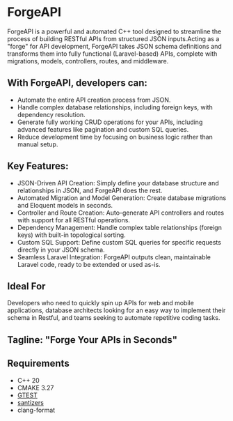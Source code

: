 # ForgeAPI
ForgeAPI is a powerful and automated C++ tool designed to streamline the process of building RESTful APIs from structured JSON inputs.Acting as a "forge" for API development, ForgeAPI takes JSON schema definitions and transforms them into fully functional (Laravel-based) APIs, complete with migrations, models, controllers, routes, and middleware.

## With ForgeAPI, developers can:
  - Automate the entire API creation process from JSON.
  - Handle complex database relationships, including foreign keys, with dependency resolution.
  - Generate fully working CRUD operations for your APIs, including advanced features like pagination and custom SQL queries.
  - Reduce development time by focusing on business logic rather than manual setup.

## Key Features:

- JSON-Driven API Creation: Simply define your database structure and relationships in JSON, and ForgeAPI does the rest.
- Automated Migration and Model Generation: Create database migrations and Eloquent models in seconds.
- Controller and Route Creation: Auto-generate API controllers and routes with support for all RESTful operations.
- Dependency Management: Handle complex table relationships (foreign keys) with built-in topological sorting.
- Custom SQL Support: Define custom SQL queries for specific requests directly in your JSON schema.
- Seamless Laravel Integration: ForgeAPI outputs clean, maintainable Laravel code, ready to be extended or used as-is.

## Ideal For 
Developers who need to quickly spin up APIs for web and mobile applications, database architects looking for an easy way to implement their schema in Restful, and teams seeking to automate repetitive coding tasks.


## Tagline: "Forge Your APIs in Seconds"


## Requirements
- C++ 20
- CMAKE 3.27
- [GTEST](https://github.com/google/googletest)
- [santizers](https://github.com/google/sanitizers)
- clang-format



